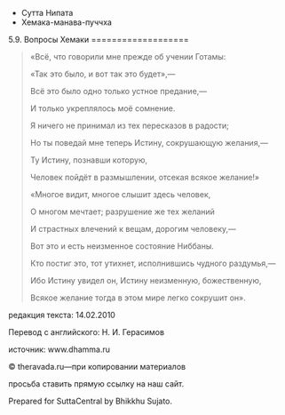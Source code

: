 









* Сутта Нипата
* Хемака\-манава\-пуччха


5\.9\. Вопросы Хемаки
\=\=\=\=\=\=\=\=\=\=\=\=\=\=\=\=\=\=\=




> «Всё, что говорили мне прежде об учении Готамы:  
> 
> «Так это было, и вот так это будет»,—  
> 
> Всё это было одно только устное предание,—  
> 
> И только укреплялось моё сомнение\.
> 
> 
> Я ничего не принимал из тех пересказов в радости;  
> 
> Но ты поведай мне теперь Истину, сокрушающую желания,—  
> 
> Ту Истину, познавши которую,  
> 
> Человек пойдёт в размышлении, отсекая всякое желание\!»
> 
> 
> «Многое видит, многое слышит здесь человек,  
> 
> О многом мечтает; разрушение же тех желаний  
> 
> И страстных влечений к вещам, дорогим человеку,—  
> 
> Вот это и есть неизменное состояние Ниббаны\.
> 
> 
> Кто постиг это, тот утихнет, исполнившись чудного раздумья,—  
> 
> Ибо Истину увидел он, Истину неизменную, божественную,  
> 
> Всякое желание тогда в этом мире легко сокрушит он»\.



редакция текста: 14\.02\.2010


Перевод с английского: Н\. И\. Герасимов


источник: www\.dhamma\.ru


© theravada\.ru—при копировании материалов


просьба ставить прямую ссылку на наш сайт\.


Prepared for SuttaCentral by Bhikkhu Sujato\.






